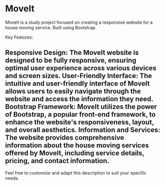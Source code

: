 # MoveIt

MoveIt is a study project focused on creating a responsive website for a house moving service. Built using Bootstrap.

Key Features:

Responsive Design: The MoveIt website is designed to be fully responsive, ensuring optimal user experience across various devices and screen sizes.
User-Friendly Interface: The intuitive and user-friendly interface of MoveIt allows users to easily navigate through the website and access the information they need.
Bootstrap Framework: MoveIt utilizes the power of Bootstrap, a popular front-end framework, to enhance the website's responsiveness, layout, and overall aesthetics.
Information and Services: The website provides comprehensive information about the house moving services offered by MoveIt, including service details, pricing, and contact information.
---

Feel free to customize and adapt this description to suit your specific needs.
